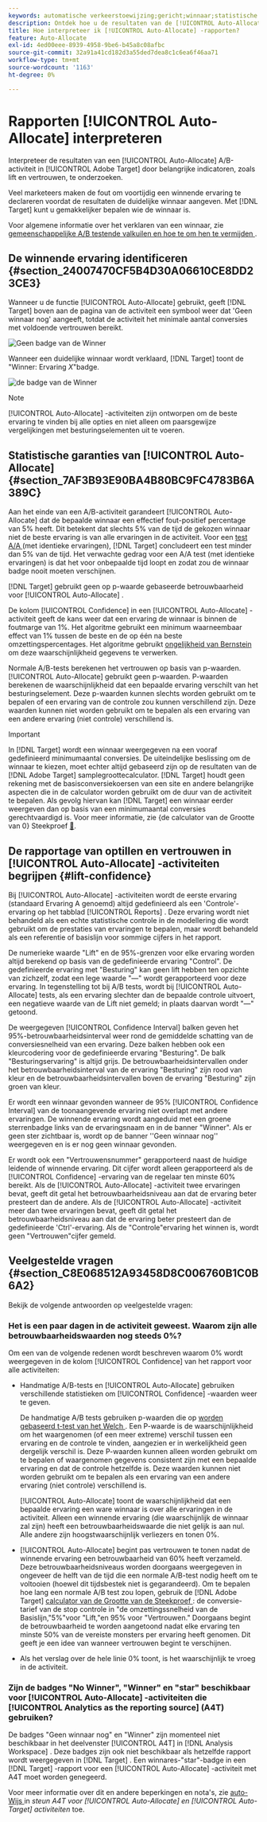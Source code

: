 ```yaml
---
keywords: automatische verkeerstoewijzing;gericht;winnaar;statistische garantie;vertrouwen;bepalen winnaar;hef;vertrouwen;gebrek;standaardwaarde;automatisch toewijzen;automatisch toewijzen
description: Ontdek hoe u de resultaten van de [!UICONTROL Auto-Allocate] A/B-activiteit moet interpreteren, waarbij u de nadruk legt op belangrijke indicatoren zoals tillen en vertrouwen.
title: Hoe interpreteer ik [!UICONTROL Auto-Allocate] -rapporten?
feature: Auto-Allocate
exl-id: 4ed00eee-8939-4958-9be6-b45a8c08afbc
source-git-commit: 32a91a41cd182d3a55ded7dea8c1c6ea6f46aa71
workflow-type: tm+mt
source-wordcount: '1163'
ht-degree: 0%

---
```


# Rapporten [!UICONTROL Auto-Allocate] interpreteren

Interpreteer de resultaten van een [!UICONTROL Auto-Allocate] A/B-activiteit in [!UICONTROL Adobe Target] door belangrijke indicatoren, zoals lift en vertrouwen, te onderzoeken.

Veel marketeers maken de fout om voortijdig een winnende ervaring te declareren voordat de resultaten de duidelijke winnaar aangeven. Met [!DNL Target] kunt u gemakkelijker bepalen wie de winnaar is.

Voor algemene informatie over het verklaren van een winnaar, zie [ gemeenschappelijke A/B testende valkuilen en hoe te om hen te vermijden ](/help/main/c-activities/t-test-ab/common-ab-testing-pitfalls.md).

## De winnende ervaring identificeren {#section_24007470CF5B4D30A06610CE8DD23CE3}

Wanneer u de functie [!UICONTROL Auto-Allocate] gebruikt, geeft [!DNL Target] boven aan de pagina van de activiteit een symbool weer dat &#39;Geen winnaar nog&#39; aangeeft, totdat de activiteit het minimale aantal conversies met voldoende vertrouwen bereikt.

![ Geen badge van de Winner ](/help/main/c-activities/automated-traffic-allocation/assets/no-winner-new.png)

Wanneer een duidelijke winnaar wordt verklaard, [!DNL Target] toont de &quot;Winner: Ervaring *X*&quot;badge.

![ de badge van de Winner ](/help/main/c-activities/automated-traffic-allocation/assets/winner-new.png)

>[!NOTE]
>
>[!UICONTROL Auto-Allocate] -activiteiten zijn ontworpen om de beste ervaring te vinden bij alle opties en niet alleen om paarsgewijze vergelijkingen met besturingselementen uit te voeren.

## Statistische garanties van [!UICONTROL Auto-Allocate] {#section_7AF3B93E90BA4B80BC9FC4783B6A389C}

Aan het einde van een A/B-activiteit garandeert [!UICONTROL Auto-Allocate] dat de bepaalde winnaar een effectief fout-positief percentage van 5% heeft. Dit betekent dat slechts 5% van de tijd de gekozen winnaar niet de beste ervaring is van alle ervaringen in de activiteit. Voor een [ test A/A ](/help/main/c-activities/t-test-ab/aa-testing.md) (met identieke ervaringen), [!DNL Target] concludeert een test minder dan 5% van de tijd. Het verwachte gedrag voor een A/A test (met identieke ervaringen) is dat het voor onbepaalde tijd loopt en zodat zou de winnaar badge nooit moeten verschijnen.

[!DNL Target] gebruikt geen op p-waarde gebaseerde betrouwbaarheid voor [!UICONTROL Auto-Allocate] .

De kolom [!UICONTROL Confidence] in een [!UICONTROL Auto-Allocate] -activiteit geeft de kans weer dat een ervaring de winnaar is binnen de foutmarge van 1%. Het algoritme gebruikt een minimum waarneembaar effect van 1% tussen de beste en de op één na beste omzettingspercentages. Het algoritme gebruikt [ ongelijkheid van Bernstein ](https://en.wikipedia.org/wiki/Bernstein_inequalities_%28probability_theory%29) om deze waarschijnlijkheid gegevens te verwerken.

Normale A/B-tests berekenen het vertrouwen op basis van p-waarden. [!UICONTROL Auto-Allocate] gebruikt geen p-waarden. P-waarden berekenen de waarschijnlijkheid dat een bepaalde ervaring verschilt van het besturingselement. Deze p-waarden kunnen slechts worden gebruikt om te bepalen of een ervaring van de controle zou kunnen verschillend zijn. Deze waarden kunnen niet worden gebruikt om te bepalen als een ervaring van een andere ervaring (niet controle) verschillend is.

>[!IMPORTANT]
>
>In [!DNL Target] wordt een winnaar weergegeven na een vooraf gedefinieerd minimumaantal conversies. De uiteindelijke beslissing om de winnaar te kiezen, moet echter altijd gebaseerd zijn op de resultaten van de [!DNL Adobe Target] samplegroottecalculator. [!DNL Target] houdt geen rekening met de basisconversiekoersen van een site en andere belangrijke aspecten die in de calculator worden gebruikt om de duur van de activiteit te bepalen. Als gevolg hiervan kan [!DNL Target] een winnaar eerder weergeven dan op basis van een minimumaantal conversies gerechtvaardigd is. Voor meer informatie, zie {de calculator van de Grootte van 0} Steekproef [&#128279;](/help/main/c-activities/t-test-ab/sample-size-determination.md#section_6B8725BD704C4AFE939EF2A6B6E834E6).

## De rapportage van optillen en vertrouwen in [!UICONTROL Auto-Allocate] -activiteiten begrijpen {#lift-confidence}

Bij [!UICONTROL Auto-Allocate] -activiteiten wordt de eerste ervaring (standaard Ervaring A genoemd) altijd gedefinieerd als een &#39;Controle&#39;-ervaring op het tabblad [!UICONTROL Reports] . Deze ervaring wordt niet behandeld als een echte statistische controle in de modellering die wordt gebruikt om de prestaties van ervaringen te bepalen, maar wordt behandeld als een referentie of basislijn voor sommige cijfers in het rapport.

De numerieke waarde &quot;Lift&quot; en de 95%-grenzen voor elke ervaring worden altijd berekend op basis van de gedefinieerde ervaring &quot;Control&quot;. De gedefinieerde ervaring met &quot;Besturing&quot; kan geen lift hebben ten opzichte van zichzelf, zodat een lege waarde &quot;—&quot; wordt gerapporteerd voor deze ervaring. In tegenstelling tot bij A/B tests, wordt bij [!UICONTROL Auto-Allocate] tests, als een ervaring slechter dan de bepaalde controle uitvoert, een negatieve waarde van de Lift niet gemeld; in plaats daarvan wordt &quot;—&quot; getoond.

De weergegeven [!UICONTROL Confidence Interval] balken geven het 95%-betrouwbaarheidsinterval weer rond de gemiddelde schatting van de conversiesnelheid van een ervaring. Deze balken hebben ook een kleurcodering voor de gedefinieerde ervaring &quot;Besturing&quot;. De balk &quot;Besturingservaring&quot; is altijd grijs. De betrouwbaarheidsintervallen onder het betrouwbaarheidsinterval van de ervaring &quot;Besturing&quot; zijn rood van kleur en de betrouwbaarheidsintervallen boven de ervaring &quot;Besturing&quot; zijn groen van kleur.

Er wordt een winnaar gevonden wanneer de 95% [!UICONTROL Confidence Interval] van de toonaangevende ervaring niet overlapt met andere ervaringen. De winnende ervaring wordt aangeduid met een groene sterrenbadge links van de ervaringsnaam en in de banner &quot;Winner&quot;. Als er geen ster zichtbaar is, wordt op de banner &#39;&#39;Geen winnaar nog&#39;&#39; weergegeven en is er nog geen winnaar gevonden.

Er wordt ook een &quot;Vertrouwensnummer&quot; gerapporteerd naast de huidige leidende of winnende ervaring. Dit cijfer wordt alleen gerapporteerd als de [!UICONTROL Confidence] -ervaring van de regelaar ten minste 60% bereikt. Als de [!UICONTROL Auto-Allocate] -activiteit twee ervaringen bevat, geeft dit getal het betrouwbaarheidsniveau aan dat de ervaring beter presteert dan de andere. Als de [!UICONTROL Auto-Allocate] -activiteit meer dan twee ervaringen bevat, geeft dit getal het betrouwbaarheidsniveau aan dat de ervaring beter presteert dan de gedefinieerde &#39;Ctrl&#39;-ervaring. Als de &quot;Controle&quot;ervaring het winnen is, wordt geen &quot;Vertrouwen&quot;cijfer gemeld.

## Veelgestelde vragen {#section_C8E068512A93458D8C006760B1C0B6A2}

Bekijk de volgende antwoorden op veelgestelde vragen:

### Het is een paar dagen in de activiteit geweest. Waarom zijn alle betrouwbaarheidswaarden nog steeds 0%?

Om een van de volgende redenen wordt beschreven waarom 0% wordt weergegeven in de kolom [!UICONTROL Confidence] van het rapport voor alle activiteiten:

* Handmatige A/B-tests en [!UICONTROL Auto-Allocate] gebruiken verschillende statistieken om [!UICONTROL Confidence] -waarden weer te geven.

  De handmatige A/B tests gebruiken p-waarden die op [ worden gebaseerd t-test van het Welch ](https://en.wikipedia.org/wiki/Welch%27s_t-test). Een P-waarde is de waarschijnlijkheid om het waargenomen (of een meer extreme) verschil tussen een ervaring en de controle te vinden, aangezien er in werkelijkheid geen dergelijk verschil is. Deze P-waarden kunnen alleen worden gebruikt om te bepalen of waargenomen gegevens consistent zijn met een bepaalde ervaring en dat de controle hetzelfde is. Deze waarden kunnen niet worden gebruikt om te bepalen als een ervaring van een andere ervaring (niet controle) verschillend is.

  [!UICONTROL Auto-Allocate] toont de waarschijnlijkheid dat een bepaalde ervaring een ware winnaar is over alle ervaringen in de activiteit. Alleen een winnende ervaring (die waarschijnlijk de winnaar zal zijn) heeft een betrouwbaarheidswaarde die niet gelijk is aan nul. Alle andere zijn hoogstwaarschijnlijk verliezers en tonen 0%.

* [!UICONTROL Auto-Allocate] begint pas vertrouwen te tonen nadat de winnende ervaring een betrouwbaarheid van 60% heeft verzameld. Deze betrouwbaarheidsniveaus worden doorgaans weergegeven in ongeveer de helft van de tijd die een normale A/B-test nodig heeft om te voltooien (hoewel dit tijdsbestek niet is gegarandeerd). Om te bepalen hoe lang een normale A/B test zou lopen, gebruik de [!DNL Adobe Target] [ calculator van de Grootte van de Steekproef ](/help/main/c-activities/t-test-ab/sample-size-determination.md#section_6B8725BD704C4AFE939EF2A6B6E834E6): de conversie-tarief van de stop controle in &quot;de omzettingssnelheid van de Basislijn,&quot;5%&quot;voor &quot;Lift,&quot;en 95% voor &quot;Vertrouwen.&quot; Doorgaans begint de betrouwbaarheid te worden aangetoond nadat elke ervaring ten minste 50% van de vereiste monsters per ervaring heeft genomen. Dit geeft je een idee van wanneer vertrouwen begint te verschijnen.

* Als het verslag over de hele linie 0% toont, is het waarschijnlijk te vroeg in de activiteit.

### Zijn de badges &quot;No Winner&quot;, &quot;Winner&quot; en &quot;star&quot; beschikbaar voor [!UICONTROL Auto-Allocate] -activiteiten die [!UICONTROL Analytics as the reporting source] (A4T) gebruiken?

De badges &quot;Geen winnaar nog&quot; en &quot;Winner&quot; zijn momenteel niet beschikbaar in het deelvenster [!UICONTROL A4T] in [!DNL Analysis Workspace] . Deze badges zijn ook niet beschikbaar als hetzelfde rapport wordt weergegeven in [!DNL Target] . Een winnares-&quot;star&quot;-badge in een [!DNL Target] -rapport voor een [!UICONTROL Auto-Allocate] -activiteit met A4T moet worden genegeerd.

Voor meer informatie over dit en andere beperkingen en nota&#39;s, zie [ auto-Wijs ](/help/main/c-integrating-target-with-mac/a4t/a4t-at-aa.md#aa) in *steun A4T voor [!UICONTROL Auto-Allocate] en [!UICONTROL Auto-Target] activiteiten* toe.
